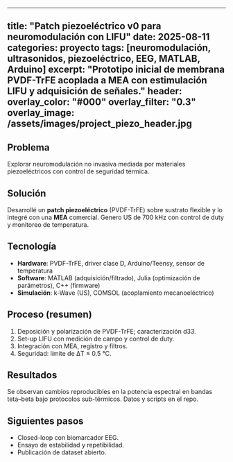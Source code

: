 
---
title: "Patch piezoeléctrico v0 para neuromodulación con LIFU"
date: 2025-08-11
categories: proyecto
tags: [neuromodulación, ultrasonidos, piezoeléctrico, EEG, MATLAB, Arduino]
excerpt: "Prototipo inicial de membrana PVDF-TrFE acoplada a MEA con estimulación LIFU y adquisición de señales."
header:
  overlay_color: "#000"
  overlay_filter: "0.3"
  overlay_image: /assets/images/project_piezo_header.jpg
---

## Problema
Explorar neuromodulación no invasiva mediada por materiales piezoeléctricos con control de seguridad térmica.

## Solución
Desarrollé un **patch piezoeléctrico** (PVDF-TrFE) sobre sustrato flexible y lo integré con una **MEA** comercial. Genero US de 700 kHz con control de duty y monitoreo de temperatura.

## Tecnología
- **Hardware**: PVDF-TrFE, driver clase D, Arduino/Teensy, sensor de temperatura
- **Software**: MATLAB (adquisición/filtrado), Julia (optimización de parámetros), C++ (firmware)
- **Simulación**: k-Wave (US), COMSOL (acoplamiento mecanoeléctrico)

## Proceso (resumen)
1. Deposición y polarización de PVDF-TrFE; caracterización d33.
2. Set-up LIFU con medición de campo y control de duty.
3. Integración con MEA, registro y filtros.
4. Seguridad: límite de ΔT ≤ 0.5 °C.

## Resultados
Se observan cambios reproducibles en la potencia espectral en bandas teta–beta bajo protocolos sub-térmicos. Datos y scripts en el repo.

## Siguientes pasos
- Closed-loop con biomarcador EEG.
- Ensayo de estabilidad y repetibilidad.
- Publicación de dataset abierto.
